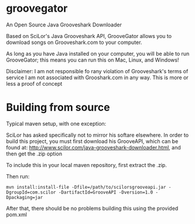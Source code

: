groovegator
===========

An Open Source Java Grooveshark Downloader


Based on SciLor's Java Grooveshark API, GrooveGator allows you to download songs on Grooveshark.com to your computer.

As long as you have Java installed on your computer, you will be able to run GrooveGator; this means you can run this on Mac, Linux, and Windows!

Disclaimer: 
I am not responsible fo rany violation of Grooveshark's terms of service
I am not associated with Grooshark.com in any way.
This is more or less a proof of concept


Building from source
====================
Typical maven setup, with one exception:

SciLor has asked specifically not to mirror his softare elsewhere.  In order to build this project, you must first download his GrooveAPI,
which can be found at:
http://www.scilor.com/java-grooveshark-downloader.html, and then get the .zip option

To include this in your local maven repository, first extract the .zip.

Then run:
```
mvn install:install-file -Dfile=/path/to/scilorsgrooveapi.jar -DgroupId=com.scilor -DartifactId=GrooveAPI -Dversion=1.0 -Dpackaging=jar
```
After that, there should be no problems building this using the provided pom.xml


